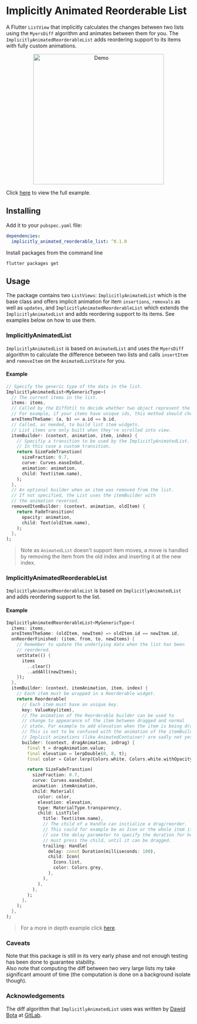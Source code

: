 # Implicitly Animated Reorderable List

A Flutter `ListView` that implicitly calculates the changes between two lists using the `MyersDiff` algorithm and animates between them for you. The `ImplicitlyAnimatedReorderableList` adds reordering support to its items with fully custom animations.

<p style="text-align:center">
    <img width="356px" alt="Demo" src="https://raw.githubusercontent.com/BendixMa/implicitly_animated_reorderable_list/master/assets/demo.gif"/>
</p>

Click [here](https://github.com/BendixMa/implicitly_animated_reorderable_list/blob/master/example/lib/ui/) to view the full example.

## Installing

Add it to your `pubspec.yaml` file:
```yaml
dependencies:
  implicitly_animated_reorderable_list: ^0.1.0
```
Install packages from the command line
```
flutter packages get
```

## Usage

The package contains two `ListViews`: `ImplicitlyAnimatedList` which is the base class and offers implicit animation for item `insertions`, `removals` as well as `updates`, and `ImplicitlyAnimatedReorderableList` which extends the `ImplicitlyAnimatedList` and adds reordering support to its items. See examples below on how to use them.

### ImplicitlyAnimatedList

`ImplicitlyAnimatedList` is based on `AnimatedList` and uses the `MyersDiff` algorithm to calculate the difference between two lists and calls `insertItem` and `removeItem` on the `AnimatedListState` for you. 

#### Example

```dart
// Specify the generic type of the data in the list.
ImplicitlyAnimatedList<MyGenericType>(
  // The current items in the list.
  items: items,
  // Called by the DiffUtil to decide whether two object represent the same item.
  // For example, if your items have unique ids, this method should check their id equality.
  areItemsTheSame: (a, b) => a.id == b.id,
  // Called, as needed, to build list item widgets.
  // List items are only built when they're scrolled into view.
  itemBuilder: (context, animation, item, index) {
    // Specifiy a transition to be used by the ImplicitlyAnimatedList.
    // In this case a custom transition.
    return SizeFadeTranstion(
      sizeFraction: 0.7,
      curve: Curves.easeInOut,
      animation: animation,
      child: Text(item.name),
    ); 
  },
  // An optional builder when an item was removed from the list.
  // If not specified, the List uses the itemBuilder with 
  // the animation reversed.
  removedItemBuilder: (context, animation, oldItem) {
    return FadeTransition(
      opacity: animation,
      child: Text(oldItem.name),
    );
  },
);
```

> Note as `AnimatedList` doesn't support item moves, a move is handled by removing the item from the old index and inserting it at the new index.

### ImplicitlyAnimatedReorderableList

`ImplicitlyAnimatedReorderableList` is based on `ImplicitlyAnimatedList` and adds reordering support to the list.

#### Example

```dart
ImplicitlyAnimatedReorderableList<MyGenericType>(
  items: items,
  areItemsTheSame: (oldItem, newItem) => oldItem.id == newItem.id,
  onReorderFinished: (item, from, to, newItems) {
    // Remember to update the underlying data when the list has been
    // reordered.
    setState(() {
      items
        ..clear()
        ..addAll(newItems);
    });
  },
  itemBuilder: (context, itemAnimation, item, index) {
    // Each item must be wrapped in a Reorderable widget.
    return Reorderable(
      // Each item must have an unique key.
      key: ValueKey(item),
      // The animation of the Reorderable builder can be used to
      // change to appearance of the item between dragged and normal
      // state. For example to add elevation when the item is being dragged.
      // This is not to be confused with the animation of the itemBuilder.
      // Implicit animations (like AnimatedContainer) are sadly not yet supported.
      builder: (context, dragAnimation, inDrag) {
        final t = dragAnimation.value;
        final elevation = lerpDouble(0, 8, t);
        final color = Color.lerp(Colors.white, Colors.white.withOpacity(0.8), t);

        return SizeFadeTranstion(
          sizeFraction: 0.7,
          curve: Curves.easeInOut,
          animation: itemAnimation,
          child: Material(
            color: color,
            elevation: elevation,
            type: MaterialType.transparency,
            child: ListTile(
              title: Text(item.name),
              // The child of a Handle can initialize a drag/reorder.
              // This could for example be an Icon or the whole item itself. You can
              // use the delay parameter to specify the duration for how long a pointer
              // must press the child, until it can be dragged.
              trailing: Handle(
                delay: const Duration(milliseconds: 100),
                child: Icon(
                  Icons.list,
                  color: Colors.grey,
                ),
              ),
            ),
          ),
        );
      },
    );
  },
);
```
> For a more in depth example click [here](https://github.com/BendixMa/implicitly_animated_reorderable_list/blob/master/example/lib/ui/lang_page.dart).

### Caveats

Note that this package is still in its very early phase and not enough testing has been done to guarantee stability.  
Also note that computing the diff between two very large lists my take significant amount of time (the computation is done on a background isolate though).

### Acknowledgements

The diff algorithm that `ImplicitlyAnimatedList` uses was written by [Dawid Bota](https://gitlab.com/otsoaUnLoco) at [GitLab](https://gitlab.com/otsoaUnLoco/animated-stream-list).